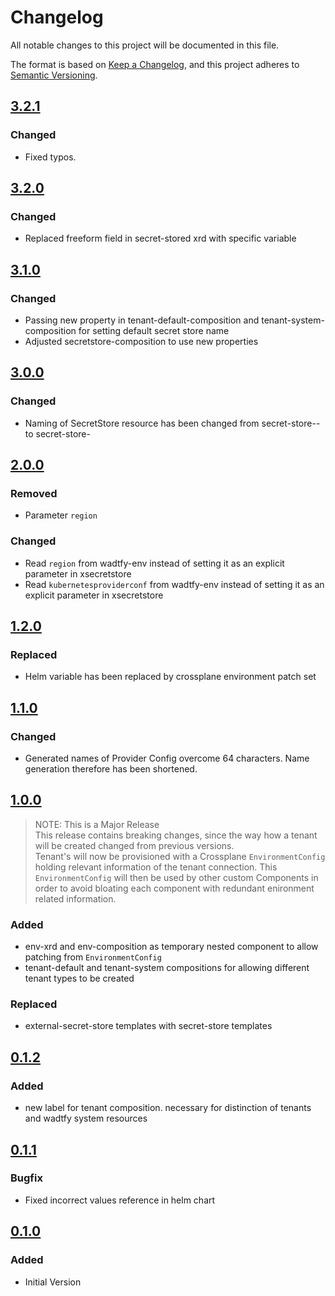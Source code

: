 # Changelog

All notable changes to this project will be documented in this file.

The format is based on [Keep a Changelog](https://keepachangelog.com/en/1.0.0/),
and this project adheres to [Semantic Versioning](https://semver.org/spec/v2.0.0.html).

## [3.2.1]

### Changed
* Fixed typos.

## [3.2.0]

### Changed
* Replaced freeform field in secret-stored xrd with specific variable

## [3.1.0]

### Changed
* Passing new property in tenant-default-composition and tenant-system-composition for setting default secret store name
* Adjusted secretstore-composition to use new properties

## [3.0.0]

### Changed
* Naming of SecretStore resource has been changed from secret-store-<product>-<namespace> to secret-store-<namespace>

## [2.0.0]

### Removed
* Parameter `region`

### Changed
* Read `region` from wadtfy-env instead of setting it as an explicit parameter in xsecretstore
* Read `kubernetesproviderconf` from wadtfy-env instead of setting it as an explicit parameter in xsecretstore

## [1.2.0]

### Replaced
* Helm variable has been replaced by crossplane environment patch set

## [1.1.0]

### Changed
* Generated names of Provider Config overcome 64 characters. Name generation therefore has been shortened.

## [1.0.0]

> NOTE: This is a Major Release  
> This release contains breaking changes, since the way how a tenant will be created changed from previous versions.  
> Tenant's will now be provisioned with a Crossplane `EnvironmentConfig` holding relevant information of the tenant connection.
> This `EnvironmentConfig` will then be used by other custom Components in order to avoid bloating each component with redundant
> enironment related information.

### Added
* env-xrd and env-composition as temporary nested component to allow patching from `EnvironmentConfig`
* tenant-default and tenant-system compositions for allowing different tenant types to be created

### Replaced
* external-secret-store templates with secret-store templates

## [0.1.2]

### Added

* new label for tenant composition. necessary for distinction of tenants and wadtfy system resources

## [0.1.1]

### Bugfix

* Fixed incorrect values reference in helm chart

## [0.1.0]

### Added

* Initial Version

[0.1.0]: https://github.com/DVPE-cloud/wadtfy-custom-components/tree/tenant-0.1.0-v1beta1/charts/v1beta1/tenant
[0.1.1]: https://github.com/DVPE-cloud/wadtfy-custom-components/tree/tenant-0.1.1-v1beta1/charts/v1beta1/tenant
[0.1.2]: https://github.com/DVPE-cloud/wadtfy-custom-components/tree/tenant-0.1.2-v1beta1/charts/v1beta1/tenant
[1.0.0]: https://github.com/DVPE-cloud/wadtfy-custom-components/tree/tenant-1.0.0-v1beta1/charts/v1beta1/tenant
[1.1.0]: https://github.com/DVPE-cloud/wadtfy-custom-components/tree/tenant-1.1.0-v1beta1/charts/v1beta1/tenant
[1.2.0]: https://github.com/DVPE-cloud/wadtfy-custom-components/tree/tenant-1.2.0-v1beta1/charts/v1beta1/tenant
[2.0.0]: https://github.com/DVPE-cloud/wadtfy-custom-components/tree/tenant-2.0.0-v1beta1/charts/v1beta1/tenant
[3.0.0]: https://github.com/DVPE-cloud/wadtfy-custom-components/tree/tenant-3.0.0-v1beta1/charts/v1beta1/tenant
[3.1.0]: https://github.com/DVPE-cloud/wadtfy-custom-components/tree/tenant-3.1.0-v1beta1/charts/v1beta1/tenant
[3.2.0]: https://github.com/DVPE-cloud/wadtfy-custom-components/tree/tenant-3.2.0-v1beta1/charts/v1beta1/tenant
[3.2.1]: https://github.com/DVPE-cloud/wadtfy-custom-components/tree/tenant-3.2.1-v1beta1/charts/v1beta1/tenant
